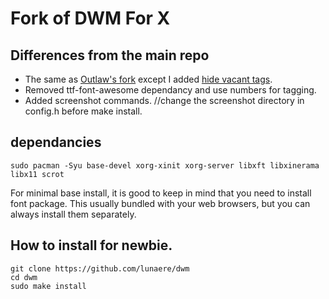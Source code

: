 # Fork of DWM For X

## Differences from the main repo
- The same as [Outlaw's fork](https://github.com/MentalOutlaw/dwm) except I added [hide vacant tags](https://dwm.suckless.org/patches/hide_vacant_tags/).
- Removed ttf-font-awesome dependancy and use numbers for tagging.
- Added screenshot commands. //change the screenshot directory in config.h before make install.

## dependancies
```
sudo pacman -Syu base-devel xorg-xinit xorg-server libxft libxinerama libx11 scrot
```
For minimal base install, it is good to keep in mind that you need to install font package.
This usually bundled with your web browsers, but you can always install them separately.



## How to install for newbie.
```
git clone https://github.com/lunaere/dwm
cd dwm
sudo make install
```
